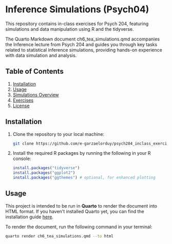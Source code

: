 # Inference Simulations (Psych04)

This repository contains in-class exercises for Psych 204, featuring simulations and data manipulation using R and the tidyverse.

The Quarto Markdown document ch6_tea_simulations.qmd accompanies the Inference lecture from Psych 204 and guides you through key tasks related to statistical inference simulations, providing hands-on experience with data simulation and analysis.

## Table of Contents
1. [Installation](#installation)
2. [Usage](#usage)
3. [Simulations Overview](#simulations-overview)
4. [Exercises](#exercises)
5. [License](#license)

## Installation

1. Clone the repository to your local machine:
    ```bash
    git clone https://github.com/e-garzaelorduy/psych204_inclass_exercises.git
    ```
2. Install the required R packages by running the following in your R console:
    ```r
    install.packages("tidyverse")
    install.packages("ggplot2")
    install.packages("ggthemes") # optional, for enhanced plotting
    ```

## Usage

This project is intended to be run in **Quarto** to render the document into HTML format. If you haven't installed Quarto yet, you can find the installation guide [here](https://quarto.org/docs/get-started/).

To render the document, run the following command in your terminal:

```bash
quarto render ch6_tea_simulations.qmd --to html
